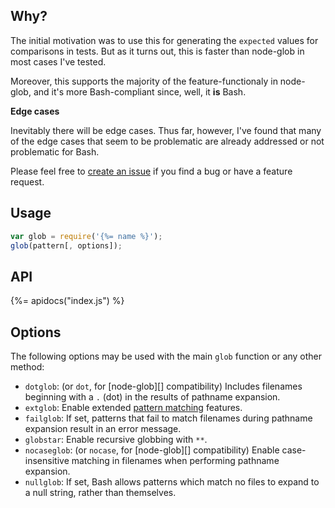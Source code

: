 ## Why? 

The initial motivation was to use this for generating the `expected` values for comparisons in tests. But as it turns out, this is faster than node-glob in most cases I've tested. 

Moreover, this supports the majority of the feature-functionaly in node-glob, and it's more Bash-compliant since, well, it **is** Bash.

**Edge cases**

Inevitably there will be edge cases. Thus far, however, I've found that many of the edge cases that seem to be problematic are already addressed or not problematic for Bash. 

Please feel free to [create an issue](../../issues) if you find a bug or have a feature request.

## Usage

```js
var glob = require('{%= name %}');
glob(pattern[, options]);
```

## API
{%= apidocs("index.js") %}

## Options

The following options may be used with the main `glob` function or any other method:

- `dotglob`: (or `dot`, for [node-glob][] compatibility) Includes filenames beginning with a `.` (dot) in the results of pathname expansion.
- `extglob`: Enable extended [pattern matching](http://wiki.bash-hackers.org/syntax/pattern) features.
- `failglob`: If set, patterns that fail to match filenames during pathname expansion result in an error message.
- `globstar`: Enable recursive globbing with `**`.
- `nocaseglob`: (or `nocase`, for [node-glob][] compatibility) Enable case-insensitive matching in filenames when performing pathname expansion.
- `nullglob`: If set, Bash allows patterns which match no files to expand to a null string, rather than themselves.
